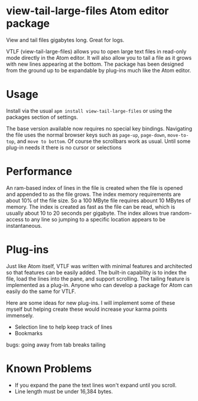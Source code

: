 # view-tail-large-files Atom editor package

View and tail files gigabytes long.  Great for logs.

VTLF (view-tail-large-files) allows you to open large text files in read-only mode directly in the Atom editor.  It will also allow you to tail a file as it grows  with new lines appearing at the bottom.  The package has been designed from the ground up to be expandable by plug-ins much like the Atom editor.


# Usage

Install via the usual `apm install view-tail-large-files` or using the packages section of settings.

The base version available now requires no special key bindings. Navigating the file uses the normal browser keys such as `page-up`, `page-down`, `move-to-top`, and `move to bottom`.  Of course the scrollbars work as usual.  Until some plug-in needs it there is no cursor or selections

# Performance

An ram-based index of lines in the file is created when the file is opened and appended to as the file grows.  The index memory requirements are about 10% of the file size.  So a 100 MByte file requires abount 10 MBytes of memory. The index is created as fast as the file can be read, which is usually about 10 to 20 seconds per gigabyte. The index allows true random-access to any line so jumping to a specific location appears to be instantaneous.

# Plug-ins

Just like Atom itself, VTLF was written with minimal features and architected so that features can be easily added.  The built-in capability is to index the file, load the lines into the pane, and support scrolling.  The tailing feature is implemented as a plug-in.   Anyone who can develop a package for Atom can easily do the same for VTLF.

Here are some ideas for new plug-ins. I will implement some of these myself but helping create these would increase your karma points immensely.

- Selection line to help keep track of lines
- Bookmarks


bugs:
  going away from tab breaks tailing


# Known Problems

- If you expand the pane the text lines won't expand until you scroll.
- Line length must be under 16,384 bytes.
